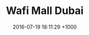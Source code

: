 ---
layout: post
title:  "Wafi Mall Dubai"
date:   2016-07-19 18:11:29 +1000
category: portfolio
summary: www.wafi.com
description: Dubai&rsquo;s best shopping mall for luxury shopping with over 350 shops
---